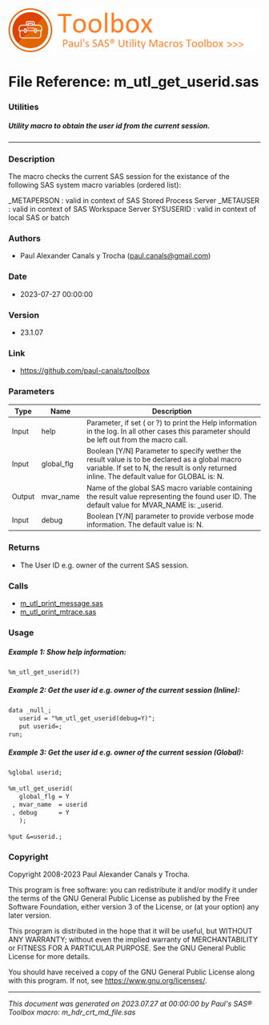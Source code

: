 ![../../misc/images/doc_banner.png](../../misc/images/doc_banner.png)
# 
# File Reference: m_utl_get_userid.sas

### Utilities

##### Utility macro to obtain the user id from the current session.

***

### Description
The macro checks the current SAS session for the existance of the following SAS system macro variables (ordered list):

 _METAPERSON : valid in context of SAS Stored Process Server
 _METAUSER   : valid in context of SAS Workspace Server
 SYSUSERID   : valid in context of local SAS or batch



### Authors
* Paul Alexander Canals y Trocha (paul.canals@gmail.com)

### Date
* 2023-07-27 00:00:00

### Version
* 23.1.07

### Link
* https://github.com/paul-canals/toolbox

### Parameters
| Type | Name | Description |
| ---- | ---- | ----------- |
| Input | help | Parameter, if set ( or ?) to print the Help information in the log. In all other cases this parameter should be left out from the macro call. |
| Input | global_flg | Boolean [Y/N] Parameter to specify wether the result value is to be declared as a global macro variable. If set to N, the result is only returned inline. The default value for GLOBAL is: N. |
| Output | mvar_name | Name of the global SAS macro variable containing the result value representing the found user ID. The default value for MVAR_NAME is: _userid. |
| Input | debug | Boolean [Y/N] parameter to provide verbose mode information. The default value is: N. |

### Returns
* The User ID e.g. owner of the current SAS session.

### Calls
* [m_utl_print_message.sas](m_utl_print_message.md)
* [m_utl_print_mtrace.sas](m_utl_print_mtrace.md)

### Usage

##### Example 1: Show help information:
```sas
%m_utl_get_userid(?)
```

##### Example 2: Get the user id e.g. owner of the current session (Inline):
```sas
data _null_;
   userid = "%m_utl_get_userid(debug=Y)";
   put userid=;
run;

```

##### Example 3: Get the user id e.g. owner of the current session (Global):
```sas
%global userid;

%m_utl_get_userid(
   global_flg = Y
 , mvar_name  = userid
 , debug      = Y
   );

%put &=userid.;

```

### Copyright
Copyright 2008-2023 Paul Alexander Canals y Trocha. 
 
This program is free software: you can redistribute it and/or modify 
it under the terms of the GNU General Public License as published by 
the Free Software Foundation, either version 3 of the License, or 
(at your option) any later version. 
 
This program is distributed in the hope that it will be useful, 
but WITHOUT ANY WARRANTY; without even the implied warranty of 
MERCHANTABILITY or FITNESS FOR A PARTICULAR PURPOSE. See the 
GNU General Public License for more details. 
 
You should have received a copy of the GNU General Public License 
along with this program. If not, see <https://www.gnu.org/licenses/>. 


***
*This document was generated on 2023.07.27 at 00:00:00 by Paul's SAS&reg; Toolbox macro: m_hdr_crt_md_file.sas*
